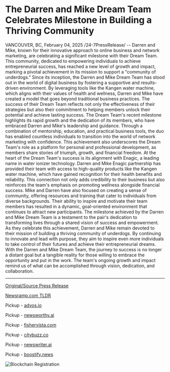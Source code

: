 # The Darren and Mike Dream Team Celebrates Milestone in Building a Thriving Community

VANCOUVER, BC, February 04, 2025 /24-7PressRelease/ -- Darren and Mike, known for their innovative approach to online business and network marketing, are celebrating a significant milestone with their Dream Team. This community, dedicated to empowering individuals to achieve entrepreneurial success, has reached a new level of growth and impact, marking a pivotal achievement in its mission to support a "community of underdogs."  Since its inception, the Darren and Mike Dream Team has stood out in the world of digital business by fostering a supportive and results-driven environment. By leveraging tools like the Kangen water machine, which aligns with their values of health and wellness, Darren and Mike have created a model that goes beyond traditional business practices. The success of their Dream Team reflects not only the effectiveness of their strategies but also their commitment to helping members unlock their potential and achieve lasting success.  The Dream Team's recent milestone highlights its rapid growth and the dedication of its members, who have embraced Darren and Mike's leadership and guidance. Through a combination of mentorship, education, and practical business tools, the duo has enabled countless individuals to transition into the world of network marketing with confidence. This achievement also underscores the Dream Team's role as a platform for personal and professional development, as members share stories of triumph, growth, and financial freedom.  At the heart of the Dream Team's success is its alignment with Enagic, a leading name in water ionizer technology. Darren and Mike Enagic partnership has provided their team with access to high-quality products like the Kangen water machine, which have gained recognition for their health benefits and reliability. This connection not only adds credibility to their business but also reinforces the team's emphasis on promoting wellness alongside financial success.  Mike and Darren have also focused on creating a sense of community, offering resources and training that cater to individuals from diverse backgrounds. Their ability to inspire and motivate their team members has resulted in a dynamic, goal-oriented environment that continues to attract new participants. The milestone achieved by the Darren and Mike Dream Team is a testament to the pair's dedication to transforming lives through a shared vision of success and empowerment.  As they celebrate this achievement, Darren and Mike remain devoted to their mission of building a thriving community of underdogs. By continuing to innovate and lead with purpose, they aim to inspire even more individuals to take control of their futures and achieve their entrepreneurial dreams.  With the Darren and Mike Dream Team, the journey to success is no longer a distant goal but a tangible reality for those willing to embrace the opportunity and put in the work. The team's ongoing growth and impact remind us of what can be accomplished through vision, dedication, and collaboration. 

---

[Original/Source Press Release](https://www.24-7pressrelease.com/press-release/519429/the-darren-and-mike-dream-team-celebrates-milestone-in-building-a-thriving-community)
                    

[Newsramp.com TLDR](https://newsramp.comNone) 


Pickup - [advos.io](https://advos.io/en/darren-and-mike-dream-team-reaches-significant-growth-milestone-in-network-marketing/202510646)

Pickup - [newsworthy.ai](https://newsworthy.ai/curated/darren-and-mike-dream-team-achieves-significant-growth-in-network-marketing-community/202510646)

Pickup - [fishervista.com](https://fishervista.com/en/darren-and-mike-dream-team-reaches-significant-growth-milestone-in-network-marketing/202510646)

Pickup - [citybuzz.co](https://citybuzz.co/darren-and-mike-dream-team-reaches-significant-milestone-in-network-marketing-community)

Pickup - [newswriter.ai](https://newswriter.ai/en/darren-and-mike-dream-team-reaches-significant-growth-milestone-in-network-marketing/202510646)

Pickup - [boostify.news](https://boostify.news/en/darren-and-mike-dream-team-reaches-significant-growth-milestone-in-network-marketing/202510646)
 

 



![Blockchain Registration](https://cdn.newsramp.app/24-7PressRelease/qrcode/252/5/navyLpwg.webp)